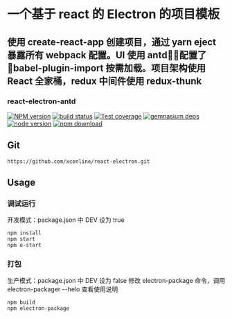 # 一个基于 react 的 Electron 的项目模板

## 使用 create-react-app 创建项目，通过 yarn eject 暴露所有 webpack 配置。UI 使用 antd，配置了 babel-plugin-import 按需加载。项目架构使用 React 全家桶，redux 中间件使用 redux-thunk

### react-electron-antd

[![NPM version][npm-image]][npm-url]
[![build status][travis-image]][travis-url]
[![Test coverage][codecov-image]][codecov-url]
[![gemnasium deps][gemnasium-image]][gemnasium-url]
[![node version][node-image]][node-url]
[![npm download][download-image]][download-url]

[npm-image]: http://img.shields.io/npm/v/rc-slider.svg?style=flat-square
[npm-url]: http://npmjs.org/package/rc-slider
[travis-image]: https://img.shields.io/travis/react-component/slider.svg?style=flat-square
[travis-url]: https://travis-ci.org/react-component/slider
[codecov-image]: https://img.shields.io/codecov/c/github/react-component/slider/master.svg?style=flat-square
[codecov-url]: https://codecov.io/gh/react-component/slider/branch/master
[gemnasium-image]: http://img.shields.io/gemnasium/react-component/slider.svg?style=flat-square
[gemnasium-url]: https://gemnasium.com/react-component/slider
[node-image]: https://img.shields.io/badge/node.js-%3E=_0.10-green.svg?style=flat-square
[node-url]: http://nodejs.org/download/
[download-image]: https://img.shields.io/npm/dm/rc-slider.svg?style=flat-square
[download-url]: https://npmjs.org/package/rc-slider

## Git

```
https://github.com/xconline/react-electron.git
```

## Usage

### 调试运行

开发模式：package.json 中 DEV 设为 true

```
npm install
npm start
npm e-start
```

### 打包

生产模式：package.json 中 DEV 设为 false
修改 electron-package 命令，调用 electron-packager --helo 查看使用说明

```
npm build
npm electron-package
```
